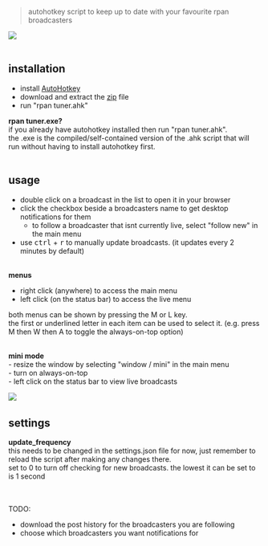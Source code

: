> autohotkey script to keep up to date with your favourite rpan broadcasters   

<a href="url"><img src="https://i.imgur.com/2B9Fw5g.png"></a><br></br>  

## installation  
- install [AutoHotkey](https://www.autohotkey.com)  
- download and extract the [zip](https://github.com/davebrny/rpan-tuner/archive/master.zip) file  
- run "rpan tuner.ahk"  

**rpan tuner.exe?**   
if you already have autohotkey installed then run "rpan tuner.ahk".  
the .exe is the compiled/self-contained version of the .ahk script that will run without having to install autohotkey first.   
&nbsp;

## usage  

- double click on a broadcast in the list to open it in your browser  
- click the checkbox beside a broadcasters name to get desktop notifications for them  
    + to follow a broadcaster that isnt currently live, select "follow new" in the main menu
- use  <kbd>ctrl</kbd> + <kbd>r</kbd> to manually update broadcasts. (it updates every 2 minutes by default)  
&nbsp;

**menus**  
- right click (anywhere) to access the main menu  
- left click (on the status bar) to access the live menu  

both menus can be shown by pressing the M or L key.  
the first or underlined letter in each item can be used to select it. (e.g. press M then W then A to toggle the always-on-top option)  
&nbsp;

**mini mode**  
\- resize the window by selecting "window / mini" in the main menu  
\- turn on always-on-top  
\- left click on the status bar to view live broadcasts  

<a href="url"><img src="https://i.imgur.com/LOtyYYr.png"></a>
&nbsp;

## settings  

**update_frequency**  
this needs to be changed in the settings.json file for now, just remember to reload the script after making any changes there.   
set to 0 to turn off checking for new broadcasts. the lowest it can be set to is 1 second  
&nbsp;  
&nbsp; 

TODO:   
- download the post history for the broadcasters you are following  
- choose which broadcasters you want notifications for  